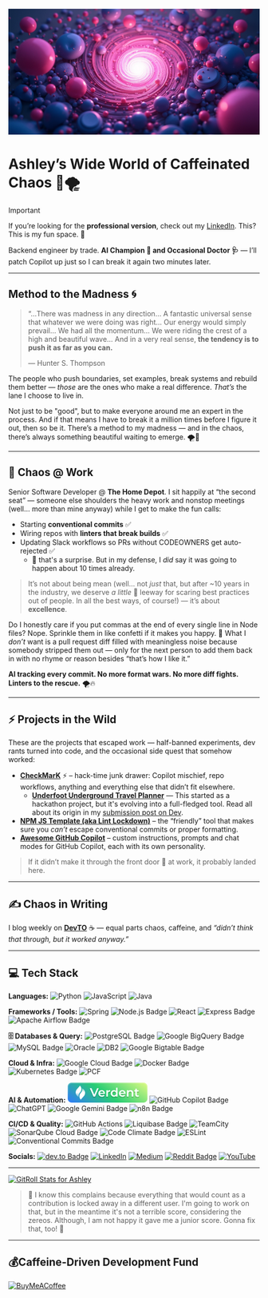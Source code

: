 ![Ashley’s Wide World of Caffeinated Chaos, Generated with Leonardo.ai](./banner.jpg)

# Ashley’s Wide World of Caffeinated Chaos 🦄🌪️

> [!IMPORTANT]
> If you’re looking for the **professional version**, check out my [LinkedIn](https://linkedin.com/in/anchildress1).
> This? This is my fun space. 🫶

Backend engineer by trade. **AI Champion 🦾 and Occasional Doctor 🩺** — I’ll patch Copilot up just so I can break it again two minutes later.

---

## Method to the Madness 🌀

> “…There was madness in any direction… A fantastic universal sense that whatever we were doing was right… Our energy would simply prevail… We had all the momentum… We were riding the crest of a high and beautiful wave… And in a very real sense, **the tendency is to push it as far as you can.**
>
> — Hunter S. Thompson

The people who push boundaries, set examples, break systems and rebuild them better — _those_ are the ones who make a real difference. _That’s_ the lane I choose to live in.

Not just to be "good", but to make everyone around me an expert in the process. And if that means I have to break it a million times before I figure it out, then so be it. There’s a method to my madness — and in the chaos, there’s always something beautiful waiting to emerge. 🌪️🦄

---

## 💼 Chaos @ Work

Senior Software Developer @ **The Home Depot**.
I sit happily at “the second seat” — someone else shoulders the heavy work and nonstop meetings (well… more than mine anyway) while I get to make the fun calls:

- Starting **conventional commits** ✅
- Wiring repos with **linters that break builds** ✅
- Updating Slack workflows so PRs without CODEOWNERS get auto-rejected ✅
  - 🤫 that's a surprise. But in my defense, I _did_ say it was going to happen about 10 times already.

> It’s not about being mean (well… not _just_ that, but after ~10 years in the industry, we deserve _a little_ 🤏 leeway for scaring best practices out of people. In all the best ways, of course!) — it’s about **excellence**.

Do I honestly care if you put commas at the end of every single line in Node files? Nope. Sprinkle them in like confetti if it makes you happy. 🎉
What I _don’t_ want is a pull request diff filled with meaningless noise because somebody stripped them out — only for the next person to add them back in with no rhyme or reason besides “that’s how I like it.”

**AI tracking every commit. No more format wars. No more diff fights. Linters to the rescue.** 🌪️🔥

---

## ⚡ Projects in the Wild

These are the projects that escaped work — half-banned experiments, dev rants turned into code, and the occasional side quest that somehow worked:

- **[CheckMarK](https://github.com/yourusername/checkmark)** ⚡ – hack-time junk drawer: Copilot mischief, repo workflows, anything and everything else that didn’t fit elsewhere.
  - **[Underfoot Underground Travel Planner](https://github.com/CheckMarKDevTools/underfoot-underground-travel-planner)** — This started as a hackathon project, but it's evolving into a full-fledged tool. Read all about its origin in my [submission post on Dev](https://dev.to/anchildress1/underfoot-the-chatpot-for-hidden-places-and-why-i-dont-do-hackathons-2684).
- **[NPM JS Template (aka Lint Lockdown)](https://www.github.com/anchildress1/npm-nodejs-template)** – the “friendly” tool that makes sure you _can’t_ escape conventional commits or proper formatting.
- **[Awesome GitHub Copilot](https://github.com/anchildress1/awesome-github-copilot)** – custom instructions, prompts and chat modes for GitHub Copilot, each with its own personality.

> If it didn’t make it through the front door 🚪 at work, it probably landed here.

---

## ✍️ Chaos in Writing

I blog weekly on **[DevTO](https://dev.to/anchildress1)** ☕ — equal parts chaos, caffeine, and _“didn’t think that through, but it worked anyway.”_

---

## 💻 Tech Stack

**Languages:** ![Python](https://img.shields.io/badge/python-3670A0?style=flat&logo=python&logoColor=ffdd54) ![JavaScript](https://img.shields.io/badge/javascript-%23323330.svg?style=flat&logo=javascript&logoColor=%23F7DF1E) ![Java](https://img.shields.io/badge/java-%23ED8B00.svg?style=flat&logo=openjdk&logoColor=white)

**Frameworks / Tools:** ![Spring](https://img.shields.io/badge/spring-%236DB33F.svg?style=flat&logo=spring&logoColor=white) ![Node.js Badge](https://img.shields.io/badge/nodejs-5FA04E?style=flat&logo=nodedotjs&logoColor=white) ![React](https://img.shields.io/badge/react-%2320232a.svg?style=flat&logo=react&logoColor=2361DAFB) ![Express Badge](https://img.shields.io/badge/Express-000?logo=express&logoColor=fff&style=flat) ![Apache Airflow Badge](https://img.shields.io/badge/Apache%20Airflow-017CEE?logo=apacheairflow&logoColor=fff&style=flat)

**🗄️ Databases & Query:** ![PostgreSQL Badge](https://img.shields.io/badge/PostgreSQL-4169E1?logo=postgresql&logoColor=fff&style=flat) ![Google BigQuery Badge](https://img.shields.io/badge/Google%20BigQuery-669DF6?logo=googlebigquery&logoColor=fff&style=flat) ![MySQL Badge](https://img.shields.io/badge/MySQL-4479A1?logo=mysql&logoColor=fff&style=flat) ![Oracle](https://img.shields.io/badge/Oracle-F80000?logo=oracle&logoColor=white) ![DB2](https://img.shields.io/badge/IBM_DB2-054ADA?logo=ibm&logoColor=white) ![Google Bigtable Badge](https://img.shields.io/badge/Google%20Bigtable-669DF6?logo=googlebigtable&logoColor=fff&style=flat)

**Cloud & Infra:** ![Google Cloud Badge](https://img.shields.io/badge/Google%20Cloud-4285F4?logo=googlecloud&logoColor=fff&style=flat) ![Docker Badge](https://img.shields.io/badge/Docker-2496ED?logo=docker&logoColor=fff&style=flat) ![Kubernetes Badge](https://img.shields.io/badge/Kubernetes-326CE5?logo=kubernetes&logoColor=fff&style=flat) ![PCF](https://img.shields.io/badge/Pivotal_Cloud_Foundry-0066CC?logo=pivotal&logoColor=white)

**AI & Automation:** ![Verdent AI Badge](./verdent-logo-badge.svg) ![GitHub Copilot Badge](https://img.shields.io/badge/GitHub%20Copilot-000?logo=githubcopilot&logoColor=fff&style=flat) ![ChatGPT](https://img.shields.io/badge/ChatGPT-%234B3263.svg?style=flat&logo=openai&logoColor=white) ![Google Gemini Badge](https://img.shields.io/badge/Google%20Gemini-8E75B2?logo=googlegemini&logoColor=fff) ![n8n Badge](https://img.shields.io/badge/n8n-EA4B71?logo=n8n&logoColor=fff&style=flat)

**CI/CD & Quality:** ![GitHub Actions](https://img.shields.io/badge/github%20actions-%232671E5.svg?style=flat&logo=githubactions&logoColor=white) ![Liquibase Badge](https://img.shields.io/badge/Liquibase-2962FF?logo=liquibase&logoColor=fff&style=flat) ![TeamCity](https://img.shields.io/badge/TeamCity-000000.svg?style=flat&logo=teamcity&logoColor=white) ![SonarQube Cloud Badge](https://img.shields.io/badge/SonarQube%20Cloud-126ED3?logo=sonarqubecloud&logoColor=fff&flat) ![Code Climate Badge](https://img.shields.io/badge/Code%20Climate-000?logo=codeclimate&logoColor=fff&style=flat) ![ESLint](https://img.shields.io/badge/ESLint-4B3263?style=flat&logo=eslint&logoColor=white) ![Conventional Commits Badge](https://img.shields.io/badge/Conventional%20Commits-FE5196?logo=conventionalcommits&logoColor=fff&style=flat)

**Socials:** [![dev.to Badge](https://img.shields.io/badge/dev.to-0A0A0A?logo=devdotto&logoColor=fff&style=flat)](https://dev.to/anchildress1) [![LinkedIn](https://img.shields.io/badge/LinkedIn-%230077B5.svg?logo=linkedin&logoColor=white)](https://linkedin.com/in/anchildress1) [![Medium](https://img.shields.io/badge/Medium-12100E?logo=medium&logoColor=white)](https://medium.com/@anchildress1) [![Reddit Badge](https://img.shields.io/badge/Reddit-FF4500?logo=reddit&logoColor=fff&style=flat)](https://www.reddit.com/user/anchildress1/) [![YouTube](https://img.shields.io/badge/YouTube-%23FF0000.svg?logo=YouTube&logoColor=white)](https://youtube.com/@anchildress1)

---

[![GitRoll Stats for Ashley](https://gitroll.io/api/badges/profiles/v1/uWzdOqhRHqCMvGwNH6KkRJ1c611v1?theme=dracula)](https://gitroll.io/profile/uWzdOqhRHqCMvGwNH6KkRJ1c611v1)

> 🦄 I know this complains because everything that would count as a contribution is locked away in a different user. I'm going to work on that, but in the meantime it's not a terrible score, considering the zereos. Although, I am not happy it gave me a junior score. Gonna fix that, too! 🤪

---

## 💰Caffeine-Driven Development Fund

[![BuyMeACoffee](https://img.shields.io/badge/Buy%20Me%20a%20Coffee-ffdd00?style=for-the-badge&logo=buy-me-a-coffee&logoColor=black)](https://buymeacoffee.com/anchildress1)

